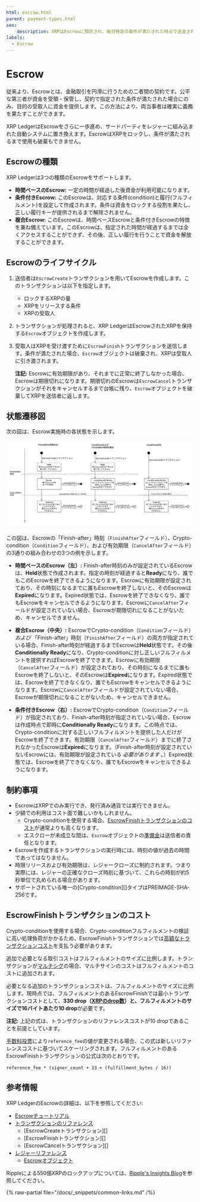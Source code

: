 ```yaml
---
html: escrow.html
parent: payment-types.html
seo:
    description: XRPはEscrowに預託され、後日特定の条件が満たされた時点で送金されます。Escrowは時間制限、暗号条件、あるいはその両方によって異なる場合があります。
labels:
  - Escrow
---
```

# Escrow

従来より、Escrowとは、金融取引を円滑に行うための二者間の契約です。公平な第三者が資金を受領・保管し、契約で指定された条件が満たされた場合にのみ、目的の受取人に資金を提供します。この方法により、両当事者は確実に義務を果たすことができます。

XRP LedgerはEscrowをさらに一歩進め、サードパーティをレジャーに組み込まれた自動システムに置き換えます。EscrowはXRPをロックし、条件が満たされるまで使用も破棄もできません。

## Escrowの種類

XRP Ledgerは3つの種類のEscrowをサポートします。

- **時間ベースのEscrow:** 一定の時間が経過した後資金が利用可能になります。
- **条件付きEscrow:** このEscrowは、対応する条件(condition)と履行(フルフィルメント)を設定して作成されます。条件は資金をロックする役割を果たし、正しい履行キーが提供されるまで解除されません。
- **複合Escrow:** このEscrowは、時間ベースEscrowと条件付きEscrowの特徴を兼ね備えています。このEscrowは、指定された時間が経過するまでは全くアクセスすることができず、その後、正しい履行を行うことで資金を解放することができます。

## Escrowのライフサイクル

1. 送信者は`EscrowCreate`トランザクションを用いてEscrowを作成します。このトランザクションは以下を指定します。

    - ロックするXRPの量
    - XRPをリリースする条件
    - XRPの受取人

2. トランザクションが処理されると、XRP LedgerはEscrowされたXRPを保持する`Escrow`オブジェクトを作成します。

3. 受取人はXRPを受け渡すために`EscrowFinish`トランザクションを送信します。条件が満たされた場合、`Escrow`オブジェクトは破棄され、XRPは受取人に引き渡されます。

    **注記:** Escrowに有効期限があり、それまでに正常に終了しなかった場合、Escrowは期限切れになります。期限切れのEscrowは`EscrowCancel`トランザクションがそれをキャンセルするまで台帳に残り、`Escrow`オブジェクトを破棄してXRPを送信者に返します。

## 状態遷移図

次の図は、Escrow実施時の各状態を示します。

[![Escrowの状態がHeld → Ready/Conditionally Ready → Expiredと遷移する様子を示す状態遷移図](/docs/img/escrow-states.ja.png)](/docs/img/escrow-states.ja.png)

この図は、Escrowの「Finish-after」時刻（`FinishAfter`フィールド）、Crypto-condition（`Condition`フィールド）、および有効期限（`CancelAfter`フィールド）の3通りの組み合わせの3つの例を示します。

- **時間ベースのEscrow（左）:** Finish-after時刻のみが設定されているEscrowは、**Held**状態で作成されます。指定の時刻が経過すると**Ready**になり、誰でもこのEscrowを終了できるようになります。Escrowに有効期限が設定されており、その時刻になるまでに誰もEscrowを終了しないと、そのEscrowは**Expired**になります。Expired状態では、Escrowを終了できなくなり、誰でもEscrowをキャンセルできるようになります。Escrowに`CancelAfter`フィールドが設定されていない場合、Escrowが期限切れになることがないため、キャンセルできません。

- **複合Escrow（中央）:** EscrowでCrypto-condition（`Condition`フィールド） _および_ 「Finish-after」時刻（`FinishAfter`フィールド）の両方が指定されている場合、Finish-after時刻が経過するまでEscrowは**Held**状態です。その後**Conditionally Ready**になり、Crypto-conditionに対し正しいフルフィルメントを提供すればEscrowを終了できます。Escrowに有効期限（`CancelAfter`フィールド）が設定されており、その時刻になるまでに誰もEscrowを終了しないと、そのEscrowは**Expired**になります。Expired状態では、Escrowを終了できなくなり、誰でもEscrowをキャンセルできるようになります。Escrowに`CancelAfter`フィールドが設定されていない場合、Escrowが期限切れになることがないため、キャンセルできません。

- **条件付きEscrow（右）:** EscrowでCrypto-condition（`Condition`フィールド）が指定されており、Finish-after時刻が指定されていない場合、Escrowは作成時点で即時に**Conditionally Ready**になります。この時点では、Crypto-conditionに対する正しいフルフィルメントを提供した人だけがEscrowを終了できます。有効期限（`CancelAfter`フィールド）までに終了されなかったEscrowは**Expired**になります。（Finish-after時刻が設定されていないEscrowには、有効期限が設定されている _必要があります_ 。）Expired状態では、Escrowを終了できなくなり、誰でもEscrowをキャンセルできるようになります。


## 制約事項

- EscrowはXRPでのみ実行でき、発行済み通貨では実行できません。
- 少額での利用はコスト面で難しいかもしれません。
    - Crypto-conditionを使用する場合、[EscrowFinishトランザクションのコスト](#escrowfinishトランザクションのコスト)が通常よりも高くなります。
    - エスクローが未成立な間は、`Escrow`オブジェクトの[準備金](../accounts/reserves.md)は送信者の責任となります。
- Escrowを作成するトランザクションの実行時には、時刻の値が過去の時間であってはなりません。
- 時限リリースおよび有効期限は、レジャークローズに制約されます。つまり実際には、レジャーの正確なクローズ時刻に基づいて、これらの時刻が約5秒単位で丸められる場合があります。
- サポートされている唯一の[Crypto-condition][]タイプはPREIMAGE-SHA-256です。


## EscrowFinishトランザクションのコスト

Crypto-conditionを使用する場合、Crypto-conditionフルフィルメントの検証に高い処理負荷がかかるため、EscrowFinishトランザクションでは[高額なトランザクションコスト](../transactions/transaction-cost.md#特別なトランザクションコスト)を支払う必要があります。

追加で必要となる取引コストはフルフィルメントのサイズに比例します。トランザクションが[マルチシグ](../accounts/multi-signing.md)の場合、マルチサインのコストはフルフィルメントのコストに追加されます。

必要となる追加のトランザクションコストは、フルフィルメントのサイズに比例します。現時点では、フルフィルメントのあるEscrowFinishでは最小トランザクションコストとして、**330 drop（[XRPのdrop数](../../references/protocol/data-types/basic-data-types.md#通貨額の指定)）と、フルフィルメントのサイズで16バイトあたり10 drop**が必要です。

**注記:** 上記の式は、トランザクションのリファレンスコストが10 dropであることを前提としています。

[手数料投票](../consensus-protocol/fee-voting.md)により`reference_fee`の値が変更される場合、この式は新しいリファレンスコストに基づいてスケーリングされます。フルフィルメントのあるEscrowFinishトランザクションの公式は次のとおりです。

```
reference_fee * (signer_count + 33 + (fulfillment_bytes / 16))
```



## 参考情報

XRP LedgerのEscrowの詳細は、以下を参照してください:

- [Escrowチュートリアル](../../tutorials/tasks/use-specialized-payment-types/use-escrows/index.md)
- [トランザクションのリファレンス](../../references/protocol/transactions/index.md)
    - [EscrowCreateトランザクション][]
    - [EscrowFinishトランザクション][]
    - [EscrowCancelトランザクション][]
- [レジャーリファレンス](../../references/protocol/ledger-data/index.md)
    - [Escrowオブジェクト](../../references/protocol/ledger-data/ledger-entry-types/escrow.md)


Rippleによる550億XRPのロックアップについては、[Ripple's Insights Blog](https://ripple.com/insights/ripple-to-place-55-billion-xrp-in-escrow-to-ensure-certainty-into-total-xrp-supply/)を参照してください。

{% raw-partial file="/docs/_snippets/common-links.md" /%}
